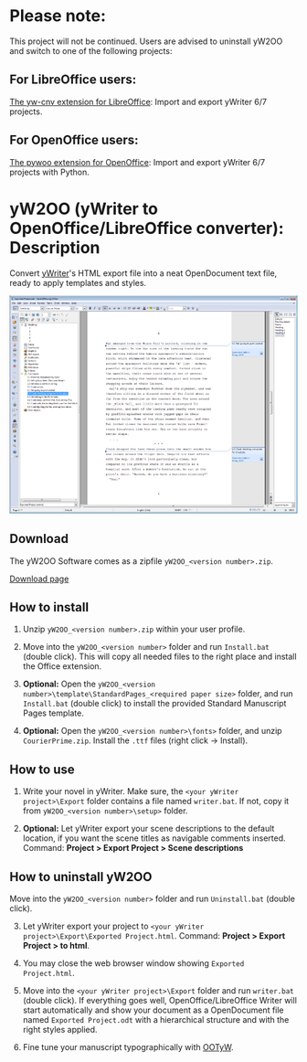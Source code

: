 # Please note: 

This project will not be continued. Users are advised to uninstall yW2OO and switch to one of the following projects: 

## For LibreOffice users: 

[The yw-cnv extension for LibreOffice](https://peter88213.github.io/yw-cnv): Import and export yWriter 6/7 projects. 


## For OpenOffice users: 

[The pywoo extension for OpenOffice](https://peter88213.github.io/pywoo): Import and export yWriter 6/7 projects with Python. 



# yW2OO (yWriter to OpenOffice/LibreOffice converter): Description

Convert [yWriter](http://www.spacejock.com/yWriter5.html)'s HTML export file into a neat OpenDocument text file, ready to apply templates and styles.

![Screenshot: Generated ODT in OpenOffice Writer](https://raw.githubusercontent.com/peter88213/yW2OO/master/docs/Screenshots/Writer.png)


## Download

The yW2OO Software comes as a zipfile `yW2OO_<version number>.zip`. 

[Download page](https://github.com/peter88213/yW2OO/releases)

## How to install

1. Unzip `yW2OO_<version number>.zip` within your user profile.

2. Move into the `yW2OO_<version number>` folder and run `Install.bat` (double click). This will copy all needed files to the right place and install the Office extension.

3. __Optional:__ Open the `yW2OO_<version number>\template\StandardPages_<required paper size>` folder, and run `Install.bat` (double click) to install the provided Standard Manuscript Pages template. 

4. __Optional:__ Open the `yW2OO_<version number>\fonts>` folder, and unzip `CourierPrime.zip`. Install the `.ttf` files (right click -> Install).


## How to use

1. Write your novel in yWriter. Make sure, the `<your yWriter project>\Export` folder contains a file named `writer.bat`. If not, copy it from `yW2OO_<version number>\setup>` folder.

2. __Optional:__ Let yWriter export your scene descriptions to the default location, if you want the scene titles as navigable comments inserted. Command: __Project > Export Project > Scene descriptions__


## How to uninstall yW2OO

Move into the `yW2OO_<version number>` folder and run `Uninstall.bat` (double click). 

3. Let yWriter export your project to `<your yWriter project>\Export\Exported Project.html`. Command: __Project > Export Project > to html__.

4. You may close the web browser window showing `Exported Project.html`.

5. Move into the `<your yWriter project>\Export` folder and run `writer.bat` (double click). If everything goes well, OpenOffice/LibreOffice Writer will start automatically and show your document as a OpenDocument file named `Exported Project.odt` with a hierarchical structure and with the right styles applied.

6. Fine tune your manuscript typographically with [OOTyW](https://github.com/peter88213/OOTyW/wiki).

